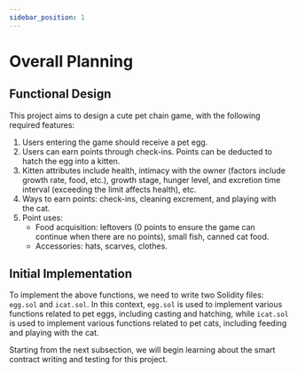 ```yaml
---
sidebar_position: 1
---
```


# Overall Planning

## Functional Design

This project aims to design a cute pet chain game, with the following required features:

1. Users entering the game should receive a pet egg.
2. Users can earn points through check-ins. Points can be deducted to hatch the egg into a kitten.
3. Kitten attributes include health, intimacy with the owner (factors include growth rate, food, etc.), growth stage, hunger level, and excretion time interval (exceeding the limit affects health), etc.
4. Ways to earn points: check-ins, cleaning excrement, and playing with the cat.
5. Point uses:
   - Food acquisition: leftovers (0 points to ensure the game can continue when there are no points), small fish, canned cat food.
   - Accessories: hats, scarves, clothes.

## Initial Implementation

To implement the above functions, we need to write two Solidity files: `egg.sol` and `icat.sol`. In this context, `egg.sol` is used to implement various functions related to pet eggs, including casting and hatching, while `icat.sol` is used to implement various functions related to pet cats, including feeding and playing with the cat.

Starting from the next subsection, we will begin learning about the smart contract writing and testing for this project.


